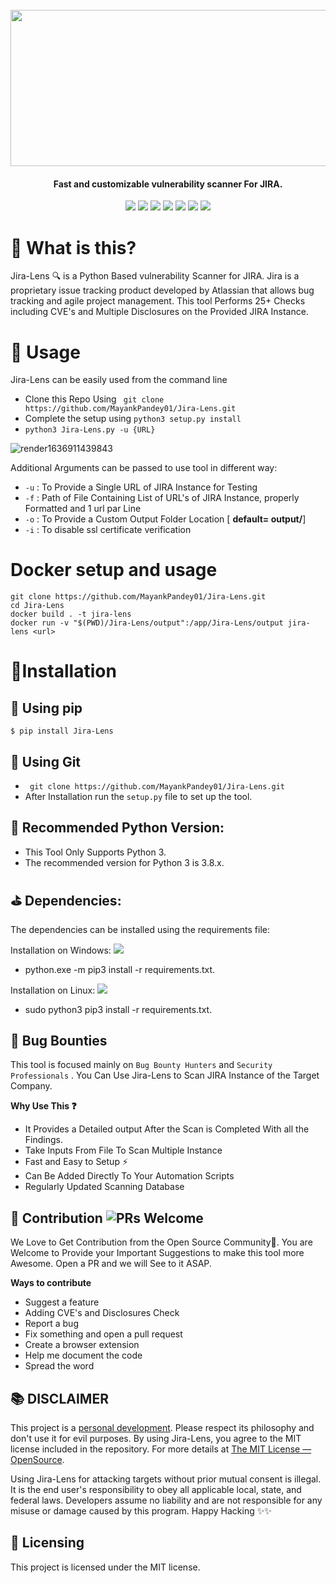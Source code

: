 <h1 align="center">
  <br>
  <a href="https://github.com/MayankPandey01/Jira-Lens/"><img width="750" height="250" src="https://user-images.githubusercontent.com/29165227/141689309-961fa172-5c15-4476-bd84-1c80899a98dc.png"></a>
</h1>

<h4 align="center">Fast and customizable vulnerability scanner For JIRA.</h4>

<p align="center">
<a href="https://www.python.org/"><img src="https://img.shields.io/badge/Made%20with-Python-1f425f.svg"></a>
<a href="https://github.com/MayankPandey01/Jira-Lens/issues"><img src="https://img.shields.io/badge/PRs-welcome-brightgreen.svg?style=flat-square"></a>
<a href="https://pypi.org/project/Jira-Lens/"><img src="https://img.shields.io/pypi/v/Jira-Lens"></a>
<a href="https://twitter.com/mayank_pandey01"><img src="https://img.shields.io/twitter/follow/mayank_pandey01?style=social"></a>
<a href="https://pypi.org/project/Jira-Lens/"><img src="https://img.shields.io/pypi/pyversions/Jira-Lens"></a>
<a href="https://pypi.python.org/pypi/ansicolortags/"><img src="https://img.shields.io/pypi/l/ansicolortags.svg"></a>
<a href="https://github.com/ellerbrock/open-source-badges/"><img src="https://badges.frapsoft.com/os/v1/open-source.svg?v=103"></a>  
</p>




# 🤔 What is this?

Jira-Lens 🔍 is a Python Based vulnerability Scanner for JIRA. 
Jira is a proprietary issue tracking product developed by Atlassian that allows bug tracking and agile project management. 
This tool Performs 25+ Checks including CVE's and Multiple Disclosures on the Provided JIRA Instance.

# 🚀 Usage
Jira-Lens can be easily  used from the command line 
- Clone this Repo Using ` git clone https://github.com/MayankPandey01/Jira-Lens.git`
- Complete the setup using `python3 setup.py install`
- `python3 Jira-Lens.py -u {URL}`

![render1636911439843](https://user-images.githubusercontent.com/29165227/141692149-7b68504e-410d-43a5-b20e-d8c9963d260d.gif)

 Additional Arguments can be passed to use tool in different way:
 
 - `-u` : To Provide a Single URL of JIRA Instance for Testing
 - `-f` : Path of File Containing List of URL's of JIRA Instance, properly Formatted and 1 url par Line
 - `-o` : To Provide a Custom Output Folder Location [ **default= output/**]
 - `-i` : To disable ssl certificate verification


# Docker setup and usage
```
git clone https://github.com/MayankPandey01/Jira-Lens.git
cd Jira-Lens
docker build . -t jira-lens
docker run -v "$(PWD)/Jira-Lens/output":/app/Jira-Lens/output jira-lens <url>
```

# 🔧Installation

## 🔨 Using pip

```$ pip install Jira-Lens```

## 🔨 Using Git
- ` git clone https://github.com/MayankPandey01/Jira-Lens.git`
- After Installation run the `setup.py` file to set up the tool.

## 🧪 Recommended Python Version:
- This Tool Only Supports Python 3.
- The recommended version for Python 3 is 3.8.x.

## ⛳ Dependencies:

The dependencies can be installed using the requirements file:

Installation on Windows:  ![](https://camo.githubusercontent.com/920e3f8eb007a3834e641d27fddb9c102da3fd0c619785b52efb4dabcef2da1c/68747470733a2f2f696d672e736869656c64732e696f2f6769746875622f776f726b666c6f772f7374617475732f6369706865792f6369706865792f507974686f6e2532306170706c69636174696f6e3f6c6162656c3d57696e646f7773)
- python.exe -m pip3 install -r requirements.txt.

Installation on Linux: ![](https://camo.githubusercontent.com/973cbf24b31b5d10c7f8d4f65fda4c696de8d3bed0923536820f9ac262b8ad08/68747470733a2f2f696d672e736869656c64732e696f2f6769746875622f776f726b666c6f772f7374617475732f6369706865792f6369706865792f507974686f6e2532306170706c69636174696f6e3f6c6162656c3d4c696e7578)
- sudo python3 pip3 install -r requirements.txt.


## 🐞 Bug Bounties

This tool is focused mainly on `Bug Bounty Hunters` and `Security Professionals` . You Can Use Jira-Lens to Scan JIRA Instance of the Target Company. 

**Why Use This ❓**
- It Provides a Detailed output After the Scan is Completed With all the Findings.
- Take Inputs From File To Scan Multiple Instance
- Fast and Easy to Setup   ⚡
- Can Be Added Directly To Your Automation Scripts 
- Regularly Updated Scanning Database

 



## 🎯 Contribution ![PRs Welcome](https://img.shields.io/badge/PRs-welcome-brightgreen.svg?style=flat-square)
We Love to Get Contribution from the Open Source Community💙. You are Welcome to Provide your Important Suggestions to make this tool more Awesome. Open a PR  and we will See to it ASAP.

**Ways to contribute**
- Suggest a feature
- Adding CVE's and Disclosures Check
- Report a bug
- Fix something and open a pull request
- Create a browser extension
- Help me document the code
- Spread the word

## 📚 DISCLAIMER

This project is a [personal development](https://en.wikipedia.org/wiki/Personal_development). Please respect its philosophy and don't use it for evil purposes. By using Jira-Lens, you agree to the MIT license included in the repository. For more details at [The MIT License &mdash; OpenSource](https://opensource.org/licenses/MIT).

Using Jira-Lens for attacking targets without prior mutual consent is illegal. It is the end user's responsibility to obey all applicable local, state, and federal laws. Developers assume no liability and are not responsible for any misuse or damage caused by this program.
Happy Hacking ✨✨

## 📃 Licensing

This project is licensed under the MIT license.











